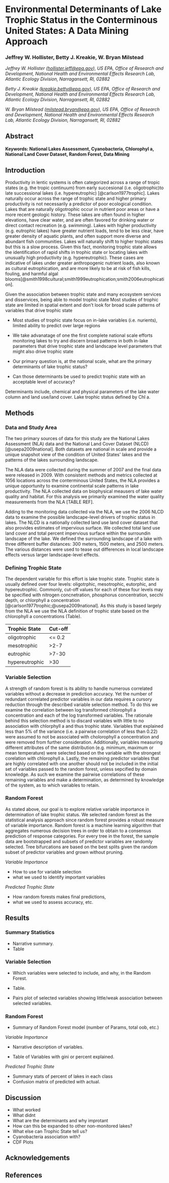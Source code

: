 

Environmental Determinants of Lake Trophic Status in the Conterminous United States: A Data Mining Approach
====================================================================

### Jeffrey W. Hollister, Betty J. Kreakie, W. Bryan Milstead

*Jeffrey W. Hollister ([hollister.jeff@epa.gov](mailto:hollister.jeff@epa.gov)), US EPA, Office of Research and Development, National Health and Environmental Effects Research Lab, Atlantic Ecology Division, Narragansett, RI, 02882*  

*Betty J. Kreakie ([kreakie.betty@epa.gov](mailto:kreakie.betty@epa.gov)), US EPA, Office of Research and Development, National Health and Environmental Effects Research Lab, Atlantic Ecology Division, Narragansett, RI, 02882*  

*W. Bryan Milstead ([milstead.bryan@epa.gov](mailto:milstead.bryan@epa.gov)), US EPA, Office of Research and Development, National Health and Environmental Effects Research Lab, Atlantic Ecology Division, Narragansett, RI, 02882*  

Abstract
--------


#### Keywords: National Lakes Assessment, Cyanobacteria, Chlorophyl a, National Land Cover Dataset, Random Forest, Data Mining



Introduction
------------

Productivity in lentic systems is often categorized across a range of tropic states (e.g. the tropic continuum) from early succesional (i.e. oligotrophic)to late successional lakes (i.e. hypereutrophic) [@carlson1977trophic].  Lakes naturally occur across the range of trophic state and higher primary productivity is not necessarily a predictor of poor ecological condition.  Lakes that are naturally oligotrophic occur in nutrient poor areas or have a more recent geologic history.  These lakes are often found in higher elevations, have clear water, and are often favored for drinking water or direct contact recreation (e.g. swimming).   Lakes with higher productivity (e.g. eutrophic lakes) have greater nutrient loads, tend to be less clear, have greater density of aquatic plants, and often support more diverse and abundant fish communities.  Lakes will naturally shift to higher trophic states but this is a slow process.  Given this fact, monitoring trophic state allows the identification of rapid shifts in trophic state or locating lakes with unusually high productivity (e.g. hypereutrophic).  These cases are indicative of lakes under greater anthropogenic nutrient loads, also known as cultural eutrophication, and are more likely to be at risk of fish kills, fouling, and harmful algal blooms[@smith1998cultural;smith1999eutrophication;smith2006eutrophication].

Given the association between trophic state and many ecosystem services and disservices, being able to model trophic state
Most studies of trophic state are limited in spatial extent and don't look for broad scale patterns of variables that drive trophic state
- Most studies of trophic state focus on in-lake variables (i.e. nurients), limited ability to predict over large regions

- We take advanatage of one the first complete national scale efforts monitoring lakes to try and discern broad patterns in both in-lake parameters that drive trophic state and landscape level parameters that might also drive trophic state

- Our primary question is, at the national scale, what are the primary determinants of lake trophic status? 
- Can those determinants be used to predict trophic state with an acceptable level of accuracy?

Determinants include, chemical and physical parameters of the lake water column and land use/land cover.  Lake trophic status defined by Chl a.


Methods
-------

### Data and Study Area

The two primary sources of data for this study are the National Lakes Assessment (NLA) data and the National Land Cover Dataset (NLCD) [@usepa2009national]. Both datasets are national in scale and provide a unique snapshot view of the condition of United States' lakes and the patterns of the lakes surrounding landscape.  

The NLA data were collected during the summer of 2007 and the final data were released in 2009.  With consistent methods and metrics collected at 1056 locations across the conterminous United States, the NLA provides a unique opportunity to examine continental scale patterns in lake productivity.  The NLA collected data on biophysical meausers of lake water quality and habitat.  For this analysis we primarily examined the water quality measurements from the NLA [TABLE REF].




Adding to the monitoring data collected via the NLA, we use the 2006 NLCD data to examine the possible landscape-level drivers of trophic status in lakes.  The NLCD is a nationally collected land use land cover dataset that also provides estimates of impervious surface.  We collected total land use land cover and total percent impervious surface within the surroundin landscape of the lake.  We defined the surrounding landscape of a lake with three different buffer distances: 300 meters, 1500 meters, and 2500 meters.  The various distances were used to tease out differences in local landscape effects versus larger landscape-level effects. 

### Defining Trophic State

The dependent variable for this effort is lake trophic state.  Trophic state is usually defined over four levels: oligotrphic, mesotrophic, eutorphic, and hypereutrophic.  Commonly, cut-off values for each of these four levels may be specified with nitrogen concnetration, phosphorus concentration, secchi depth, or chlorphyll a concentration [@carlson1977trophic;@usepa2009national].  As this study is based largely from the NLA we use the NLA definition of trophic state based on the chlorophyll a concentrations (Table).

|Trophic State   |Cut-off  |
|:---------------|:--------|
|oligotrophic    |<= 0.2   |
|mesotrophic     |>2-7     |
|eutrophic       |>7-30    |
|hypereutrophic  |>30      |


### Variable Selection

A strength of random forest is its ability to handle numerous correlated variables without a decrease in prediction accuracy.   Yet the number of redundant correlated predictor variables in our data requires a cursory reduction through the described variable selection method.  To do this we examine the correlation between log transformed chlorophyll a concentration and each of the log transformed variables.  The rationale behind this selection method is to discard variables with little to no association with chlorphyll a and thus trophic state.  Variables that explained less than 5% of the variance (i.e. a pairwise correlation of less than 0.22) were assumed to not be associated with cholorophyll a concentration and were removed from further consideration.  Additionally, variables measuring different attributes of the same distribution (e.g. minimum, maximum or mean temperature) were selected based on the variable with the strongest corelation with chlorophyll a.  Lastly, the remaining predictor variables that are highly correlated with one another should not be included in the initial set of variables passed to the random forest, unless sepcified by domain knowledge.  As such we examine the pairwise correlations of these remaining variables and make a determination, as determined by knowledge of the system, as to which variables to retain.

### Random Forest

As stated above, our goal is to explore relative variable importance in determination of lake trophic status.  We selected random forest as the statistical analysis approach since random forest provides a robust measure of variable importance.  Random forest is a machine learning algorithm that aggregates numerous decision trees in order to obtain to a consensus prediction of response categories.  For every tree in the forest, the sample data are bootstrapped and subsets of predictor variables are randomly selected.  Tree bifurcations are based on the best splits given the random subset of predictor variables and grown without pruning.   

*Variable Importance*

- How to use for variable selection
- what we used to identify important variables

*Predicted Trophic State*

- How random forests makes final predictions, 
- what we used to assess accuracy, etc.


Results
--------

### Summary Statistics

- Narrative summary. 
- Table



### Variable Selection

- Which variables were selected to include, and why, in the Random Forest.  
- Table. 





- Pairs plot of selected variables showing little/weak association between selected variables.

### Random Forest 

- Summary of Random Forest model (number of Params, total oob, etc.)

*Variable Importance*

- Narrative description of variables.

- Table of Variables with gini or percent explained.

*Predicted Trophic State*

- Summary stats of percent of lakes in each class
- Confusion matrix of predicted with actual.

Discussion
----------

- What worked
- What didnt
- What are the determinants and why improtant
 - How can this be expanded to other non-monitored lakes?
- What else can Trophic State tell us?
 - Cyanobacteria association with? 
 - CDF Plots

Acknowledgements
----------------


References
----------
